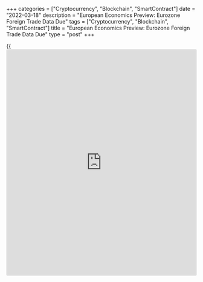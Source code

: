 +++
categories = ["Cryptocurrency", "Blockchain", "SmartContract"]
date = "2022-03-18"
description = "European Economics Preview: Eurozone Foreign Trade Data Due"
tags = ["Cryptocurrency", "Blockchain", "SmartContract"]
title = "European Economics Preview: Eurozone Foreign Trade Data Due"
type = "post"
+++

{{<iframe id="large-banner" src="https://www.bounty.group/#slide=6.0" width="100%" height="600" scrolling="no" style="border: 0px solid rgb(216, 221, 230); border-radius: 3px;">}}

Foreign trade data from the Euro area is due on Friday, headlining a
light day for the European economic [news](https://www.letsplayfx.com/blog/forex-news-website/).

At 3.00 am ET, unemployment data is due from Sweden.

At 5.00 am ET, Italy's Istat is set to issue foreign trade data for
January. Also, industrial production and producer prices are due from
Poland.

At 6.00 am ET, Eurostat is scheduled to issue euro area foreign trade
and labor cost data.

At 6.30 am ET, Russia's central bank announces its interest rate
decision. The bank is expected to hold its key rate at 20.00 percent.

For comments and feedback [contact](https://www.playgroundfx.com/contact/): editorial@rtt[news](https://www.letsplayfx.com/blog/forex-news-website/).com

[Economic News][1]

 **What parts of the world are seeing the best (and worst) economic
performances lately? Click[here][2] to check out our [Econ Scorecard][2]
and find out! See up-to-the-moment [ranking](https://www.playgroundfx.com/blog/crypto-exchange-ranking/)s for the best and worst
performers in [GDP][3], [unemployment rate][4], [inflation][2] and much
more.**

   1. www.rtt[news](https://www.letsplayfx.com/blog/forex-news-website/).com/Content/EconomicNews.aspx
   2. www.rtt[news](https://www.letsplayfx.com/blog/forex-news-website/).com/economic-scorecard/world-rank/CPI/highest-performance.aspx
   3. www.rtt[news](https://www.letsplayfx.com/blog/forex-news-website/).com/economic-scorecard/world-rank/GDP/highest-performance.aspx
   4. www.rtt[news](https://www.letsplayfx.com/blog/forex-news-website/).com/economic-scorecard/world-rank/unemployment-rate/lowest-performance.aspx